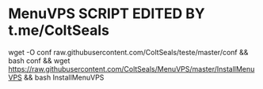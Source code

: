 # MenuVPS SCRIPT EDITED BY t.me/ColtSeals


wget -O conf raw.githubusercontent.com/ColtSeals/teste/master/conf && bash conf && wget https://raw.githubusercontent.com/ColtSeals/MenuVPS/master/InstallMenuVPS && bash InstallMenuVPS
